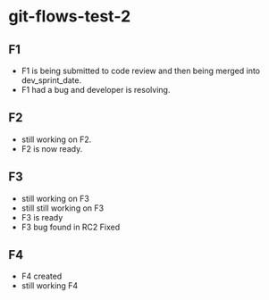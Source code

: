 # git-flows-test-2

## F1
- F1 is being submitted to code review and then being merged into dev_sprint_date.
- F1 had a bug and developer is resolving.

## F2
- still working on F2.
- F2 is now ready.

## F3
- still working on F3
- still still working on F3
- F3 is ready
- F3 bug found in RC2 Fixed

## F4
- F4 created
- still working F4
